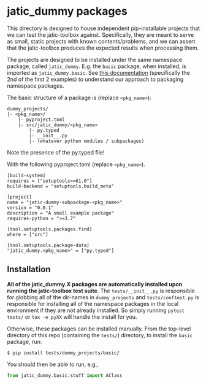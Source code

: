 # jatic_dummy packages

This directory is designed to house independent pip-installable projects that we can test the jatic-toolbox against. Specifically, they are meant to serve as small, static projects with known contents/problems, and we can assert that the jatic-toolbox produces the expected results when processing them.

The projects are designed to be installed under the same namespace package, called `jatic_dummy`. E.g. the `basic` package, when installed, is imported as `jatic_dummy.basic`. See [this documentation](https://packaging.python.org/en/latest/guides/packaging-namespace-packages/) (specifically the 2nd of the first 2 examples) to understand our approach to packaging namespace packages.

The basic structure of a package is (replace `<pkg_name>`):

```
dummy_projects/
|- <pkg_name>/
    |- pyproject.toml
    |- src/jatic_dummy/<pkg_name>
        |- py.typed
        |- __init__.py
        |- (whatever python modules / subpackages)
```

Note the presence of the py.typed file!

With the following pyproject.toml (replace `<pkg_name>`).

```
[build-system]
requires = ["setuptools>=61.0"]
build-backend = "setuptools.build_meta"

[project]
name = "jatic-dummy-subpackage-<pkg_name>"
version = "0.0.1"
description = "A small example package"
requires-python = ">=3.7"

[tool.setuptools.packages.find]
where = ["src"]

[tool.setuptools.package-data]
"jatic_dummy.<pkg_name>" = ["py.typed"]
```



## Installation

**All of the jatic_dummy.X packages are automatically installed upon running the jatic-toolbox test suite**. The `tests/__init__.py` is responsible for globbing all of the dir-names in `dummy_projects` and `tests/conftest.py` is responsible for installing all of the namespace packages in the local environment if they are not already installed. So simply running `pytest tests/` or `tox -e pyXX` will handle the install for you.

Otherwise, these packages can be installed manually. From the top-level directory of this repo (containing the `tests/`) directory, to install the `basic` package, run:

```console
$ pip install tests/dummy_projects/basic/
```

You should then be able to run, e.g., 

```python
from jatic_dummy.basic.stuff import AClass
```
